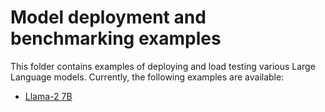 # Model deployment and benchmarking examples

This folder contains examples of deploying and load testing various Large Language models. Currently, the following examples are available:

- [Llama-2 7B](llama2-7b/README.md)




